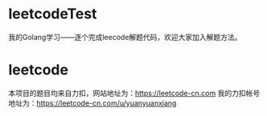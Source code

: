 # leetcodeTest
我的Golang学习——逐个完成leecode解题代码，欢迎大家加入解题方法。

# leetcode
本项目的题目均来自力扣，网站地址为：https://leetcode-cn.com
我的力扣帐号地址为：https://leetcode-cn.com/u/yuanyuanxiang
